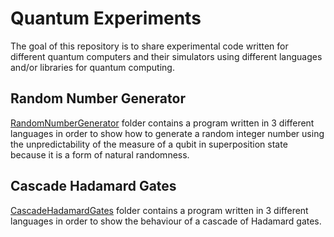 # Quantum Experiments
The goal of this repository is to share experimental code written for different quantum computers and their simulators using different languages and/or libraries for quantum computing.

## Random Number Generator
[RandomNumberGenerator](./RandomNumberGenerator) folder contains a program written in 3 different languages in order to show how to generate a random integer number using the unpredictability of the measure of a qubit in superposition state because it is a form of natural randomness.

## Cascade Hadamard Gates
[CascadeHadamardGates](./CascadeHadamardGates) folder contains a program written in 3 different languages in order to show the behaviour of a cascade of Hadamard gates.

